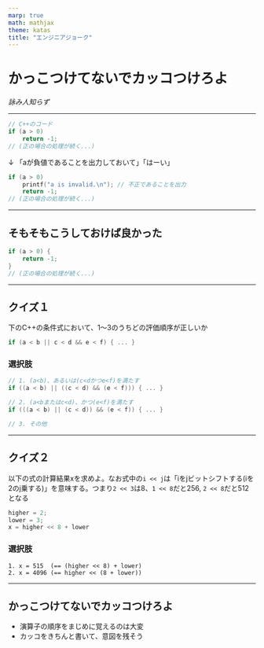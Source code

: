 ```yaml
---
marp: true
math: mathjax
theme: katas
title: "エンジニアジョーク"
---
```

<!-- 
size: 16:9
paginate: true
-->
<!-- header: 勉強会# ― エンジニアとしての解像度を高めるための勉強会-->

# かっこつけてないでカッコつけろよ

_詠み人知らず_

<!-- 少しコーディングに慣れてくると、短くしたり凝った式を書いたりしがち。それで失敗するので、優先順位の意図をきちんと明確化しようという話 -->
---

```cpp
// C++のコード
if (a > 0)
    return -1;
// (正の場合の処理が続く...)
```

↓ 「aが負値であることを出力しておいて」「はーい」

```cpp
if (a > 0)
    printf("a is invalid.\n"); // 不正であることを出力
    return -1;
// (正の場合の処理が続く...)
```

---

## そもそもこうしておけば良かった

```cpp
if (a > 0) {
    return -1;
}
// (正の場合の処理が続く...)
```

---

## クイズ１

下のC++の条件式において、1〜3のうちどの評価順序が正しいか

```cpp
if (a < b || c < d && e < f) { ... }
```

### 選択肢
```cpp
// 1. (a<b)、あるいは(c<dかつe<f)を満たす
if ((a < b) || ((c < d) && (e < f))) { ... }

// 2. (a<bまたはc<d)、かつ(e<f)を満たす
if (((a < b) || (c < d)) && (e < f)) { ... }

// 3. その他
```
<!-- 正解は1 -->

---

## クイズ２

以下の式の計算結果xを求めよ。なお式中の`i << j`は「iをjビットシフトする(iを2のj乗する)」を意味する。つまり`2 << 3`は8、`1 << 8`だと256, `2 << 8`だと512となる

```py
higher = 2;
lower = 3;
x = higher << 8 + lower
```

### 選択肢
```
1. x = 515  (== (higher << 8) + lower)
2. x = 4096 (== higher << (8 + lower))
```

<!-- 正解は2 -->

---

## かっこつけてないでカッコつけろよ

- 演算子の順序をまじめに覚えるのは大変
- カッコをきちんと書いて、意図を残そう